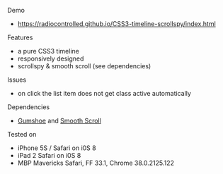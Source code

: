 Demo
* <a href="https://radiocontrolled.github.io/CSS3-timeline-scrollspy/index.html">https://radiocontrolled.github.io/CSS3-timeline-scrollspy/index.html</a>
 
Features
* a pure CSS3 timeline
* responsively designed
* scrollspy & smooth scroll (see dependencies)

Issues 
* on click the list item does not get class active automatically

Dependencies
* <a href="https://github.com/cferdinandi/gumshoe">Gumshoe</a> and <a href="https://github.com/cferdinandi/smooth-scroll">Smooth Scroll</a>

Tested on
* iPhone 5S / Safari on i0S 8 
* iPad 2 Safari on i0S 8
* MBP Mavericks Safari, FF 33.1, Chrome 38.0.2125.122

